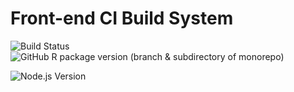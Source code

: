 # Front-end CI Build System

![Build Status](https://img.shields.io/github/actions/workflow/status/paulAlexSerban/prj--fe-ci-build-system/ci-build.yml?logo=github) ![GitHub R package version (branch & subdirectory of monorepo)](https://img.shields.io/github/r-package/v/paulAlexSerban/prj--fe-ci-build-system/main)

![Node.js Version](https://img.shields.io/badge/node-%3E%3D%2018.17.1-brightgreen)
